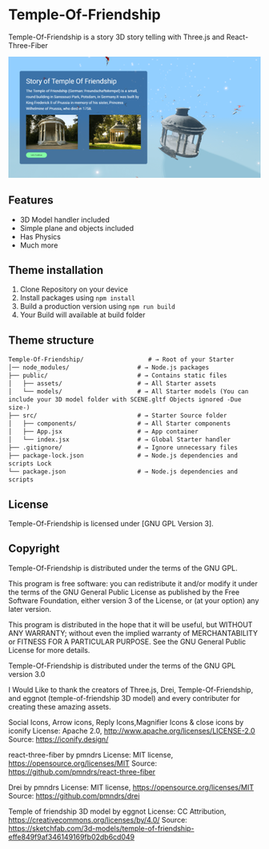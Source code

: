 # Temple-Of-Friendship

Temple-Of-Friendship is a story 3D story telling with Three.js and React-Three-Fiber

![Home Page](/src/assets/images/screenshot.png)

## Features

-   3D Model handler included
-   Simple plane and objects included
-   Has Physics
-   Much more

## Theme installation

1. Clone Repository on your device
2. Install packages using `npm install`
3. Build a production version using `npm run build`
4. Your Build will available at build folder

## Theme structure

```shell
Temple-Of-Friendship/                  # → Root of your Starter
│── node_modules/                   # → Node.js packages
├── public/                         # → Contains static files
│   ├── assets/                     # → All Starter assets
│   └── models/                     # → All Starter models (You can include your 3D model folder with SCENE.gltf Objects ignored -Due size-)
├── src/                            # → Starter Source folder
│   ├── components/                 # → All Starter components
│   ├── App.jsx                     # → App container
│   └── index.jsx                   # → Global Starter handler
├── .gitignore/                     # → Ignore unnecessary files
├── package-lock.json               # → Node.js dependencies and scripts Lock
└── package.json                    # → Node.js dependencies and scripts
```

## License

Temple-Of-Friendship is licensed under [GNU GPL Version 3].

## Copyright

Temple-Of-Friendship is distributed under the terms of the GNU GPL.

This program is free software: you can redistribute it and/or modify
it under the terms of the GNU General Public License as published by
the Free Software Foundation, either version 3 of the License, or
(at your option) any later version.

This program is distributed in the hope that it will be useful,
but WITHOUT ANY WARRANTY; without even the implied warranty of
MERCHANTABILITY or FITNESS FOR A PARTICULAR PURPOSE. See the
GNU General Public License for more details.

Temple-Of-Friendship is distributed under the terms of the GNU GPL version 3.0

I Would Like to thank the creators of Three.js, Drei, Temple-Of-Friendship, and eggnot (temple-of-friendship 3D model) and every contributer for creating these amazing assets.

Social Icons, Arrow icons, Reply Icons,Magnifier Icons & close icons by iconify
License: Apache 2.0, http://www.apache.org/licenses/LICENSE-2.0
Source: https://iconify.design/

react-three-fiber by pmndrs
License: MIT license, https://opensource.org/licenses/MIT
Source: https://github.com/pmndrs/react-three-fiber

Drei by pmndrs
License: MIT license, https://opensource.org/licenses/MIT
Source: https://github.com/pmndrs/drei

Temple of friendship 3D model by eggnot
License: CC Attribution, https://creativecommons.org/licenses/by/4.0/
Source: https://sketchfab.com/3d-models/temple-of-friendship-effe849f9af346149169fb02db6cd049

